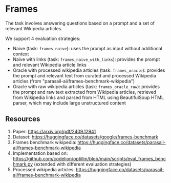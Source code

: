# Frames

The task involves answering questions based on a prompt and a set of relevant Wikipedia articles. 

We support 4 evaluation strategies:

- Naive (task: `frames_naive`): uses the prompt as input without additional context
- Naive with links (task: `frames_naive_with_links`): provides the prompt and relevant Wikipedia article links
- Oracle with processed wikipedia articles (task: `frames_oracle`): provides the prompt and relevant text from curated and processed Wikipedia articles (from "parasail-ai/frames-benchmark-wikipedia")
- Oracle with raw wikipedia articles (task: `frames_oracle_raw`): provides the prompt and raw text extracted from Wikipedia articles, retrieved from Wikipedia links and parsed from HTML using BeautifulSoup HTML parser, which may include large unstructured content

## Resources

1. Paper: https://arxiv.org/pdf/2409.12941
2. Dataset: https://huggingface.co/datasets/google/frames-benchmark
3. Frames benchmark wikipedia: https://huggingface.co/datasets/parasail-ai/frames-benchmark-wikipedia
4. Implementation based on: https://github.com/codelion/optillm/blob/main/scripts/eval_frames_benchmark.py (extended with different evaluation strategies)
5. Processed wikipedia articles: https://huggingface.co/datasets/parasail-ai/frames-benchmark-wikipedia
